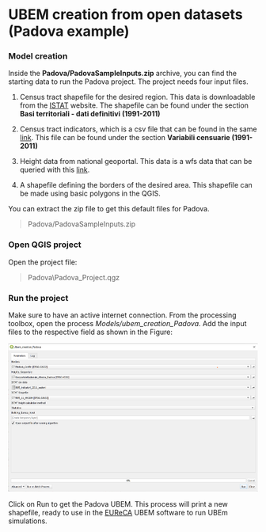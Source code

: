 # UBEM creation from open datasets (Padova example)

### Model creation
Inside the **Padova/PadovaSampleInputs.zip** archive, you can find the starting data to run the Padova project. The project needs four input files. 

1. Census tract shapefile for the desired region. This data is downloadable from the [ISTAT](https://www.istat.it/it/archivio/104317#accordions) website. 
The shapefile can be found under the section **Basi territoriali - dati definitivi (1991-2011)**

1. Census tract indicators, which is a csv file that can be found in the same [link](https://www.istat.it/it/archivio/104317#accordions). 
This file can be found under the section **Variabili censuarie (1991-2011)**

1. Height data from national geoportal. This data is a wfs data that can be queried with this [link]( http://wms.pcn.minambiente.it/ogc?map=/ms_ogc/wfs/Edifici.map&).

2. A shapefile defining the borders of the desired area. This shapefile can be made using basic polygons in the QGIS. 

You can extract the zip file to get this default files for Padova. 

> Padova/PadovaSampleInputs.zip

### Open QGIS project

Open the project file:

> Padova\Padova_Project.qgz

### Run the project

Make sure to have an active internet connection. From the processing toolbox, open the process *Models/ubem_creation_Padova*. Add the input files to the respective field as shown in the Figure:

<center><img src="inputs.png" alt="" style="height: 300px"></center>

Click on Run to get the Padova UBEM. This process will print a new shapefile, ready to use in the [EUReCA](https://github.com/BETALAB-team/EUReCA) UBEM software to run UBEm simulations.